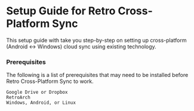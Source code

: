 # Setup Guide for Retro Cross-Platform Sync
This setup guide with take you step-by-step on setting up cross-platform (Android <-> Windows) cloud sync using existing technology.

### Prerequisites
The following is a list of prerequisites that may need to be installed before Retro Cross-Platform Sync to work.
```
Google Drive or Dropbox
RetroArch
Windows, Android, or Linux
```
